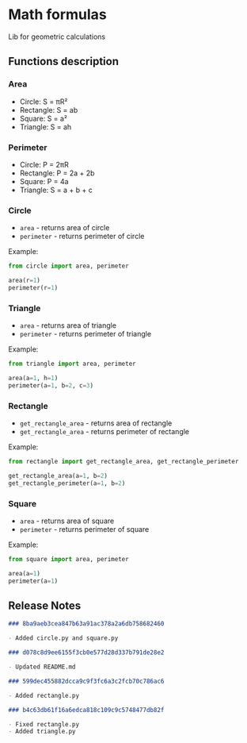 # Math formulas

Lib for geometric calculations

## Functions description

### Area
- Circle: S = πR²
- Rectangle: S = ab
- Square: S = a²
- Triangle: S = ah

### Perimeter
- Circle: P = 2πR
- Rectangle: P = 2a + 2b
- Square: P = 4a
- Triangle: S = a + b + c

### Circle

- `area` - returns area of circle
- `perimeter` - returns perimeter of circle

Example:

```python
from circle import area, perimeter

area(r=1)
perimeter(r=1)
```

### Triangle

- `area` - returns area of triangle
- `perimeter` - returns perimeter of triangle

Example:

```python
from triangle import area, perimeter

area(a=1, h=1)
perimeter(a=1, b=2, c=3)
```

### Rectangle

- `get_rectangle_area` - returns area of rectangle
- `get_rectangle_area` - returns perimeter of rectangle

Example:

```python
from rectangle import get_rectangle_area, get_rectangle_perimeter

get_rectangle_area(a=1, b=2)
get_rectangle_perimeter(a=1, b=2)
```

### Square

- `area` - returns area of square
- `perimeter` - returns perimeter of square

Example:

```python
from square import area, perimeter

area(a=1)
perimeter(a=1)
```

## Release Notes

```md
### 8ba9aeb3cea847b63a91ac378a2a6db758682460

- Added circle.py and square.py
```

```md
### d078c8d9ee6155f3cb0e577d28d337b791de28e2

- Updated README.md
```

```md
### 599dec455882dcca9c9f3fc6a3c2fcb70c786ac6

- Added rectangle.py
```

```md
### b4c63db61f16a6edca818c109c9c5748477db82f

- Fixed rectangle.py
- Added triangle.py
```
